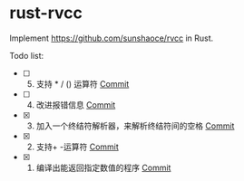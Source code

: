 # rust-rvcc

Implement https://github.com/sunshaoce/rvcc in Rust.

Todo list:
- [ ] 5. 支持 * / () 运算符 [Commit](https://github.com/binary-bruce/rvcc/commit/8d4d27f68eb91f9b4534fcae19a422dbb57506c8)
- [ ] 4. 改进报错信息 [Commit](https://github.com/binary-bruce/rvcc/commit/a6164d82206b4d97a097f5156df7aacb80dc5a0a)
- [x] 3. 加入一个终结符解析器，来解析终结符间的空格 [Commit](https://github.com/binary-bruce/rvcc/commit/4887f1b19741f8726fede76fecc4423bfcee37b9)
- [x] 2. 支持+ -运算符 [Commit](https://github.com/binary-bruce/rvcc/commit/6720c912790b43e5c6adb0b73db95cef478b574d) 
- [x] 1. 编译出能返回指定数值的程序 [Commit](https://github.com/binary-bruce/rvcc/commit/f86a47f3c31cff17facaf98432520552d06f2d78)